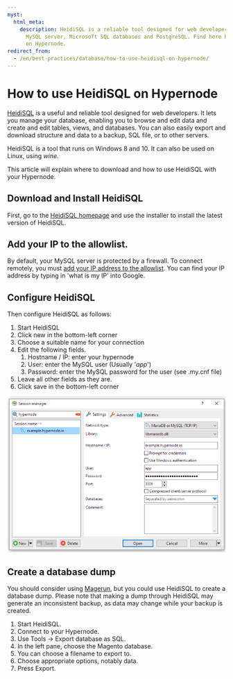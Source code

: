 ```yaml
---
myst:
  html_meta:
    description: HeidiSQL is a reliable tool designed for web developers using the
      MySQL server, Microsoft SQL databases and PostgreSQL. Find here how to use it
      on Hypernode.
redirect_from:
  - /en/best-practices/database/how-to-use-heidisql-on-hypernode/
---
```


<!-- source: https://support.hypernode.com/en/best-practices/database/how-to-use-heidisql-on-hypernode/ -->

# How to use HeidiSQL on Hypernode

[HeidiSQL](http://www.heidisql.com/) is a useful and reliable tool designed for web developers. It lets you manage your database, enabling you to browse and edit data and create and edit tables, views, and databases. You can also easily export and download structure and data to a backup, SQL file, or to other servers.

HeidiSQL is a tool that runs on Windows 8 and 10. It can also be used on Linux, using *wine*.

This article will explain where to download and how to use HeidiSQL with your Hypernode.

## Download and Install HeidiSQL

First, go to the [HeidiSQL homepage](http://www.heidisql.com/download.php) and use the installer to install the latest version of HeidiSQL.

## Add your IP to the allowlist.

By default, your MySQL server is protected by a firewall. To connect remotely, you must [add your IP address to the allowlist](../../hypernode-platform/mysql/how-to-use-mysql-on-hypernode.md). You can find your IP address by typing in 'what is my IP' into Google.

## Configure HeidiSQL

Then configure HeidiSQL as follows:

1. Start HeidiSQL
1. Click new in the bottom-left corner
1. Choose a suitable name for your connection
1. Edit the following fields.
   1. Hostname / IP: enter your hypernode
   1. User: enter the MySQL user (Usually '*app*')
   1. Password: enter the MySQL password for the user (see .my.cnf file)
1. Leave all other fields as they are.
1. Click save in the bottom-left corner

![](_res/nWXl2iE-72uA2piKTf0qsazhobAWv8pMqA.png)

## Create a database dump

You should consider using [Magerun](../../hypernode-platform/mysql/how-to-use-mysql-on-hypernode.md#using-magerun), but you could use HeidiSQL to create a database dump. Please note that making a dump through HeidiSQL may generate an inconsistent backup, as data may change while your backup is created.

1. Start HeidiSQL.
1. Connect to your Hypernode.
1. Use Tools -> Export database as SQL.
1. In the left pane, choose the Magento database.
1. You can choose a filename to export to.
1. Choose appropriate options, notably data.
1. Press Export.
